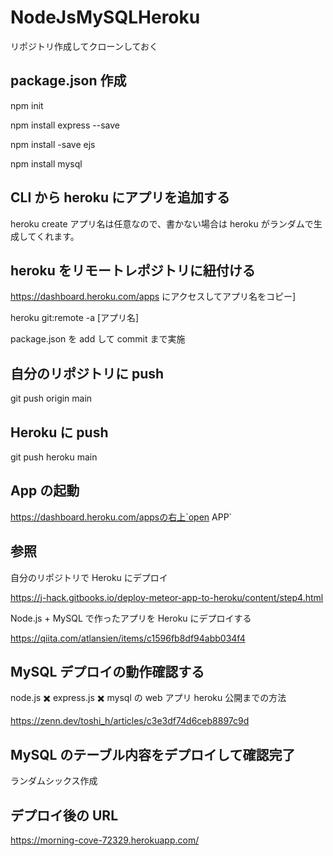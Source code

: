 # NodeJsMySQLHeroku

リポジトリ作成してクローンしておく

## package.json 作成

npm init

npm install express --save

npm install -save ejs

npm install mysql

## CLI から heroku にアプリを追加する

heroku create
アプリ名は任意なので、書かない場合は heroku がランダムで生成してくれます。

## heroku をリモートレポジトリに紐付ける

https://dashboard.heroku.com/apps にアクセスしてアプリ名をコピー]

heroku git:remote -a [アプリ名]

package.json を add して commit まで実施

## 自分のリポジトリに push

git push origin main

## Heroku に push

git push heroku main

## App の起動

https://dashboard.heroku.com/appsの右上`open APP`

## 参照

自分のリポジトリで Heroku にデプロイ

https://j-hack.gitbooks.io/deploy-meteor-app-to-heroku/content/step4.html

Node.js + MySQL で作ったアプリを Heroku にデプロイする

https://qiita.com/atlansien/items/c1596fb8df94abb034f4

## MySQL デプロイの動作確認する

node.js ✖️ express.js ✖️ mysql の web アプリ heroku 公開までの方法

https://zenn.dev/toshi_h/articles/c3e3df74d6ceb8897c9d

## MySQL のテーブル内容をデプロイして確認完了

ランダムシックス作成

## デプロイ後の URL

https://morning-cove-72329.herokuapp.com/
